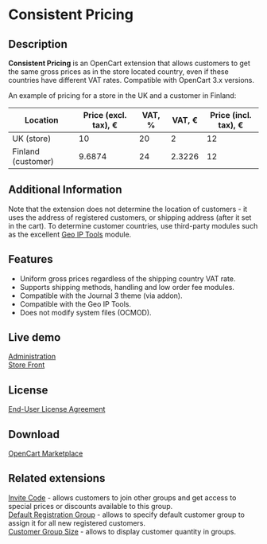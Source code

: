 # Consistent Pricing

## Description
**Consistent Pricing** is an OpenCart extension that allows customers to get the same gross prices as in the store located country, even if these countries have different VAT rates.
Compatible with OpenCart 3.x versions.

An example of pricing for a store in the UK and a customer in Finland:

| Location | Price (excl. tax), € | VAT, % | VAT, € | Price (incl. tax), € |
|---|---|---|---|---|
| UK (store) | 10 | 20 | 2 | 12 |
| Finland (customer) | 9.6874 | 24 | 2.3226 | 12 |


## Additional Information
Note that the extension does not determine the location of customers - it uses the address of registered customers, or shipping address (after it set in the cart). To determine customer countries, use third-party modules such as the excellent [Geo IP Tools](https://www.opencart.com/index.php?route=marketplace/extension/info&extension_id=19084) module.

## Features
* Uniform gross prices regardless of the shipping country VAT rate.
* Supports shipping methods, handling and low order fee modules.
* Compatible with the Journal 3 theme (via addon).
* Compatible with the Geo IP Tools.
* Does not modify system files (OCMOD).

## Live demo
[Administration](https://demo.ocmod.space/a/admin/index.php?route=extension/module/consistent_pricing)  
[Store Front](https://demo.ocmod.space/a/)  

## License
[End-User License Agreement](../EULA.txt)  

## Download
[OpenCart Marketplace](https://www.opencart.com/index.php?route=marketplace/extension/info&extension_id=44968)  

## Related extensions
[Invite Code](https://www.opencart.com/index.php?route=marketplace/extension/info&extension_id=42632) - allows customers to join other groups and get access to special prices or discounts available to this group.  
[Default Registration Group](https://www.opencart.com/index.php?route=marketplace/extension/info&extension_id=42480) - allows to specify default customer group to assign it for all new registered customers.  
[Customer Group Size](https://www.opencart.com/index.php?route=marketplace/extension/info&extension_id=42642) - allows to display customer quantity in groups.  

